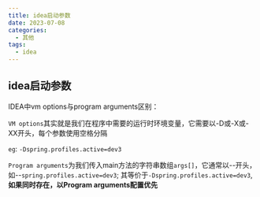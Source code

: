 ```yaml
---
title: idea启动参数
date: 2023-07-08
categories:
  - 其他
tags:
  - idea
---
```


## idea启动参数

IDEA中vm options与program arguments区别：



`VM options`其实就是我们在程序中需要的运行时环境变量，它需要以-D或-X或-XX开头，每个参数使用空格分隔

`eg`: `-Dspring.profiles.active=dev3`



`Program arguments`为我们传入main方法的字符串数组`args[]`，它通常以--开头，如--`spring.profiles.active=dev3`; 其等价于`-Dspring.profiles.active=dev3`,**如果同时存在，以Program arguments配置优先**